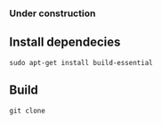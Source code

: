 ### Under construction ###

## Install dependecies ##
```
sudo apt-get install build-essential
```
## Build ##
```
git clone 
```
